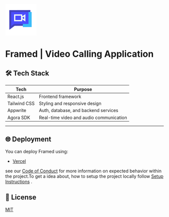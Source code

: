 
![Framed Logo](./docs/logo.png)

# Framed | Video Calling Application

## 🛠️ Tech Stack

| Tech         | Purpose                                  |
|--------------|------------------------------------------|
| React.js     | Frontend framework                       |
| Tailwind CSS | Styling and responsive design            |
| Appwrite     | Auth, database, and backend services     |
| Agora SDK    | Real-time video and audio communication  |

---

## 🌐 Deployment

You can deploy Framed using:

- [Vercel](http://framed-video-calling-app.vercel.app/)

see our [Code of Conduct](CODE-OF-CONDUCT.md) for more information on expected behavior within the project.To get a idea about, how to setup the project locally follow [Setup Instructions](SETUP-INSTRUCTIONS.md) .

## 📃 License

[MIT](LICENSE)
